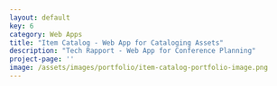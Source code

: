 ```yaml
---
layout: default
key: 6
category: Web Apps
title: "Item Catalog - Web App for Cataloging Assets"
description: "Tech Rapport - Web App for Conference Planning"
project-page: ''
image: /assets/images/portfolio/item-catalog-portfolio-image.png
---
```


